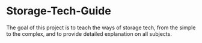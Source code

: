# Storage-Tech-Guide
The goal of this project is to teach the ways of storage tech, from the simple to the complex, and to provide detailed explanation on all subjects.

